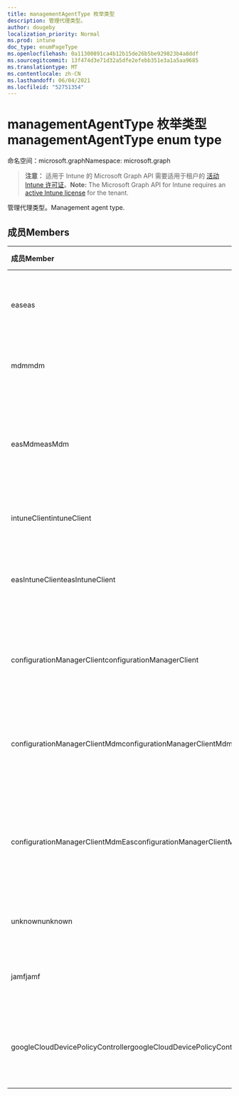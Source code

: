 ```yaml
---
title: managementAgentType 枚举类型
description: 管理代理类型。
author: dougeby
localization_priority: Normal
ms.prod: intune
doc_type: enumPageType
ms.openlocfilehash: 0a11300891ca4b12b15de26b5be929823b4a8ddf
ms.sourcegitcommit: 13f474d3e71d32a5dfe2efebb351e3a1a5aa9685
ms.translationtype: MT
ms.contentlocale: zh-CN
ms.lasthandoff: 06/04/2021
ms.locfileid: "52751354"
---
```

# <a name="managementagenttype-enum-type"></a><span data-ttu-id="2dae7-103">managementAgentType 枚举类型</span><span class="sxs-lookup"><span data-stu-id="2dae7-103">managementAgentType enum type</span></span>

<span data-ttu-id="2dae7-104">命名空间：microsoft.graph</span><span class="sxs-lookup"><span data-stu-id="2dae7-104">Namespace: microsoft.graph</span></span>

> <span data-ttu-id="2dae7-105">**注意：** 适用于 Intune 的 Microsoft Graph API 需要适用于租户的 [活动 Intune 许可证](https://go.microsoft.com/fwlink/?linkid=839381)。</span><span class="sxs-lookup"><span data-stu-id="2dae7-105">**Note:** The Microsoft Graph API for Intune requires an [active Intune license](https://go.microsoft.com/fwlink/?linkid=839381) for the tenant.</span></span>

<span data-ttu-id="2dae7-106">管理代理类型。</span><span class="sxs-lookup"><span data-stu-id="2dae7-106">Management agent type.</span></span>

## <a name="members"></a><span data-ttu-id="2dae7-107">成员</span><span class="sxs-lookup"><span data-stu-id="2dae7-107">Members</span></span>
|<span data-ttu-id="2dae7-108">成员</span><span class="sxs-lookup"><span data-stu-id="2dae7-108">Member</span></span>|<span data-ttu-id="2dae7-109">值</span><span class="sxs-lookup"><span data-stu-id="2dae7-109">Value</span></span>|<span data-ttu-id="2dae7-110">说明</span><span class="sxs-lookup"><span data-stu-id="2dae7-110">Description</span></span>|
|:---|:---|:---|
|<span data-ttu-id="2dae7-111">eas</span><span class="sxs-lookup"><span data-stu-id="2dae7-111">eas</span></span>|<span data-ttu-id="2dae7-112">1</span><span class="sxs-lookup"><span data-stu-id="2dae7-112">1</span></span>|<span data-ttu-id="2dae7-113">设备由Exchange管理。</span><span class="sxs-lookup"><span data-stu-id="2dae7-113">The device is managed by Exchange server.</span></span>|
|<span data-ttu-id="2dae7-114">mdm</span><span class="sxs-lookup"><span data-stu-id="2dae7-114">mdm</span></span>|<span data-ttu-id="2dae7-115">2</span><span class="sxs-lookup"><span data-stu-id="2dae7-115">2</span></span>|<span data-ttu-id="2dae7-116">设备由 Intune MDM 管理。</span><span class="sxs-lookup"><span data-stu-id="2dae7-116">The device is managed by Intune MDM.</span></span>|
|<span data-ttu-id="2dae7-117">easMdm</span><span class="sxs-lookup"><span data-stu-id="2dae7-117">easMdm</span></span>|<span data-ttu-id="2dae7-118">3</span><span class="sxs-lookup"><span data-stu-id="2dae7-118">3</span></span>|<span data-ttu-id="2dae7-119">设备由托管服务器Exchange Intune MDM 管理。</span><span class="sxs-lookup"><span data-stu-id="2dae7-119">The device is managed by both Exchange server and Intune MDM.</span></span>|
|<span data-ttu-id="2dae7-120">intuneClient</span><span class="sxs-lookup"><span data-stu-id="2dae7-120">intuneClient</span></span>|<span data-ttu-id="2dae7-121">4 </span><span class="sxs-lookup"><span data-stu-id="2dae7-121">4</span></span>|<span data-ttu-id="2dae7-122">Intune 客户端托管。</span><span class="sxs-lookup"><span data-stu-id="2dae7-122">Intune client managed.</span></span>|
|<span data-ttu-id="2dae7-123">easIntuneClient</span><span class="sxs-lookup"><span data-stu-id="2dae7-123">easIntuneClient</span></span>|<span data-ttu-id="2dae7-124">5 </span><span class="sxs-lookup"><span data-stu-id="2dae7-124">5</span></span>|<span data-ttu-id="2dae7-125">设备是 EAS 和 Intune 客户端双托管设备。</span><span class="sxs-lookup"><span data-stu-id="2dae7-125">The device is EAS and Intune client dual managed.</span></span>|
|<span data-ttu-id="2dae7-126">configurationManagerClient</span><span class="sxs-lookup"><span data-stu-id="2dae7-126">configurationManagerClient</span></span>|<span data-ttu-id="2dae7-127">8 </span><span class="sxs-lookup"><span data-stu-id="2dae7-127">8</span></span>|<span data-ttu-id="2dae7-128">设备由 Configuration Manager 管理。</span><span class="sxs-lookup"><span data-stu-id="2dae7-128">The device is managed by Configuration Manager.</span></span>|
|<span data-ttu-id="2dae7-129">configurationManagerClientMdm</span><span class="sxs-lookup"><span data-stu-id="2dae7-129">configurationManagerClientMdm</span></span>|<span data-ttu-id="2dae7-130">10  </span><span class="sxs-lookup"><span data-stu-id="2dae7-130">10</span></span>|<span data-ttu-id="2dae7-131">设备由 Configuration Manager 和 MDM 管理。</span><span class="sxs-lookup"><span data-stu-id="2dae7-131">The device is managed by Configuration Manager and MDM.</span></span>|
|<span data-ttu-id="2dae7-132">configurationManagerClientMdmEas</span><span class="sxs-lookup"><span data-stu-id="2dae7-132">configurationManagerClientMdmEas</span></span>|<span data-ttu-id="2dae7-133">11</span><span class="sxs-lookup"><span data-stu-id="2dae7-133">11</span></span>|<span data-ttu-id="2dae7-134">设备由 Configuration Manager、MDM 和 Eas 管理。</span><span class="sxs-lookup"><span data-stu-id="2dae7-134">The device is managed by Configuration Manager, MDM and Eas.</span></span>|
|<span data-ttu-id="2dae7-135">unknown</span><span class="sxs-lookup"><span data-stu-id="2dae7-135">unknown</span></span>|<span data-ttu-id="2dae7-136">16 </span><span class="sxs-lookup"><span data-stu-id="2dae7-136">16</span></span>|<span data-ttu-id="2dae7-137">未知管理代理类型。</span><span class="sxs-lookup"><span data-stu-id="2dae7-137">Unknown management agent type.</span></span>|
|<span data-ttu-id="2dae7-138">jamf</span><span class="sxs-lookup"><span data-stu-id="2dae7-138">jamf</span></span>|<span data-ttu-id="2dae7-139">32</span><span class="sxs-lookup"><span data-stu-id="2dae7-139">32</span></span>|<span data-ttu-id="2dae7-140">设备属性从 Jamf 获取。</span><span class="sxs-lookup"><span data-stu-id="2dae7-140">The device attributes are fetched from Jamf.</span></span>|
|<span data-ttu-id="2dae7-141">googleCloudDevicePolicyController</span><span class="sxs-lookup"><span data-stu-id="2dae7-141">googleCloudDevicePolicyController</span></span>|<span data-ttu-id="2dae7-142">64</span><span class="sxs-lookup"><span data-stu-id="2dae7-142">64</span></span>|<span data-ttu-id="2dae7-143">设备由 Google 的 CloudDPC 管理。</span><span class="sxs-lookup"><span data-stu-id="2dae7-143">The device is managed by Google's CloudDPC.</span></span>|




